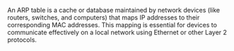 An ARP table is a cache or database maintained by network devices (like routers, switches, and computers) that maps IP addresses to their corresponding MAC addresses. This mapping is essential for devices to communicate effectively on a local network using Ethernet or other Layer 2 protocols.
